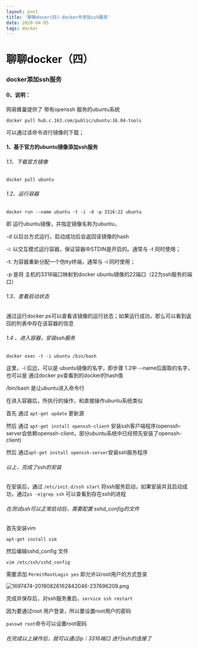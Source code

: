 ```yaml
---
layout: post
title: '聊聊docer(四)-docker中添加ssh服务'
date: 2020-04-05
tags: docker
---
```


# 聊聊docker（四）

### docker添加ssh服务

#### 0、说明：

网易蜂巢提供了 带有openssh 服务的ubuntu系统

```hub.c.163.com/public/ubuntu:16.04-tools
docker pull hub.c.163.com/public/ubuntu:16.04-tools
```

可以通过该命令进行镜像的下载；

#### 1、基于官方的ubuntu镜像添加ssh服务

###### 1.1、下载官方镜像

```
docker pull ubuntu
```

###### 1.2、运行容器

```
docker run --name ubuntu -t -i -d -p 3316:22 ubuntu
```

即 运行ubuntu镜像，并指定镜像名称为ubuntu，

-d 以后台方式运行，启动成功后会返回该镜像的hash

-i: 以交互模式运行容器，保证容器中STDIN是开启的。通常与 -t 同时使用； 

-t: 为容器重新分配一个伪tty终端，通常与 -i 同时使用； 

-p 是将 主机的3316端口映射到docker ubuntu镜像的22端口（22为ssh服务的端口）

###### 1.3、查看启动状态

通过运行docker ps可以查看该镜像的运行状态；如果运行成功，那么可以看到返回的列表中存在该容器的信息

###### 1.4 、进入容器，安装ssh服务

```
docker exec -t -i ubuntu /bin/bash
```

这里，-i 后边，可以是 ubuntu镜像的名字，即步骤 1.2中 --name后面取的名字，也可以是 通过docker ps查看到的docker的hash值 

/bin/bash 是让ubuntu进入命令行

在进入容器后，所执行的操作，和直接操作ubuntu系统类似

首先 通过 `apt-get update` 更新源

然后 通过 `apt-get install openssh-client` 安装ssh客户端程序(openssh-server会依赖openssh-client，部分ubuntu系统中已经预先安装了openssh-client)

然后 通过`apt-get install openssh-server`安装ssh服务程序



###### 以上，完成了ssh的安装

在安装后，通过 `/etc/init.d/ssh start` 将ssh服务启动，如果安装并且启动成功，通过`ps -e|grep ssh`  可以查看到存在ssh的进程



###### 在测试ssh可以正常启动后，需要配置 sshd_config的文件

首先安装vim

`apt-get install vim`

然后编辑sshd_config 文件

`vim /etc/ssh/sshd_config` 

需要添加 `PermitRootLogin yes` 即允许以root用户的方式登录

![1697474-20190826162842046-237696209.png](https://i.loli.net/2020/04/05/DbTh53FLksfH2ne.png)

完成并保存后，对ssh服务重启，`service ssh restart`

因为要通过root 用户登录，所以要设置root用户的密码

`passwd root`命令可以设置root密码



###### 在完成以上操作后，就可以通过ip：3316端口 进行ssh的连接了





